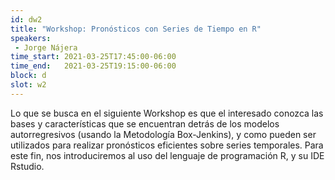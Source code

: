 ```yaml
---
id: dw2
title: "Workshop: Pronósticos con Series de Tiempo en R"
speakers:
 - Jorge Nájera
time_start: 2021-03-25T17:45:00-06:00
time_end:   2021-03-25T19:15:00-06:00
block: d
slot: w2
---
```


Lo que se busca en el siguiente Workshop es que el interesado conozca las bases y características que se encuentran detrás de los modelos autorregresivos (usando la Metodología Box-Jenkins), y como pueden ser utilizados para realizar pronósticos eficientes sobre series temporales. Para este fin, nos introduciremos al uso del lenguaje de programación R, y su IDE Rstudio.